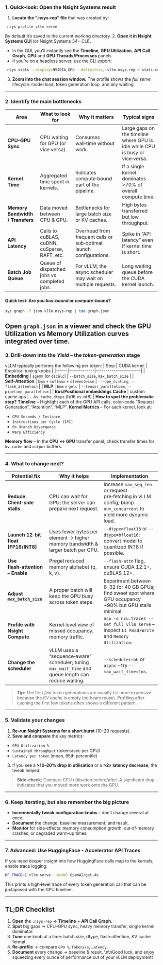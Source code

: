 ### 1. Quick‑look: Open the Nsight Systems result
1. **Locate the “.nsys-rep” file** that was created by: 
```bash
 nsys profile vllm serve
  ``` 
By default it’s saved to the current working directory.
2. **Open it in Nsight Systems GUI** (or Nsight Systems 34+ CLI). 
- In the GUI, you’ll instantly see the **Timeline**, **GPU Utilization**, **API Call Graph**, **CPU** and **GPU Threads/Processes** panels. 
- If you’re on a headless server, use the CLI export:
```bash
 nsys stats --display=NVIDIA_GPU --delimiter=, vllm.nsys-rep > stats.csv
 ```
 3. **Zoom into the chat session window.** 
 The profile shows the *full serve* lifecycle: model load, token generation loop, and any waiting.
 ---
 ### 2. Identify the main bottlenecks
| Area | What to look for | Why it matters | Typical signs |
|------|-----------------|----------------|---------------|
| **CPU–GPU Sync** | CPU waiting for GPU (or vice versa). | Consumes wall‑time without work. | Large gaps on the timeline where GPU is idle while CPU is busy or vice‑versa. |
| **Kernel Time** | Aggregated time spent in kernels. | Indicates compute‑bound part of the pipeline. | If a single kernel dominates >70% of overall compute time. |
| **Memory Bandwidth / Transfers** | Data moved between CPU & GPU. | Bottlenecks for large batch size or KV caches. | High bytes transferred but low throughput. |
| **API Latency** | Calls to cuBLAS, cuDNN, cuSparse, RAFT, etc. | Overhead from frequent calls or sub‑optimal launch configurations. | Spike in “API latency” even if kernel time is short. |
| **Batch Job Queue** | Queue of dispatched jobs vs completed jobs. | For vLLM, the async scheduler may wait on multiple requests. | Long waiting queue before the CUDA kernel launch. |

#### Quick test: Are you *bus‑bound* or *compute‑bound*?
```bash
sys graph -f json vllm.nsys-rep | tee graph.json
```
Open `graph.json` in a viewer and check the **GPU Utilization** vs **Memory Utilization** curves integrated over time.
---
### 3. Drill‑down into the *Yield* – the *token‑generation* stage
vLLM typically performs the following per token:
| Step | CUDA kernel | Empirical tuning knobs |
|------|-------------|-----------------------|
| **Embedding** | `sgemm` (or `dscalc`) | `--batch_size`, `max_batch_size` |
| **Self‑Attention** | `bmm` + `softmax` + `elementwise` | `--rope_scaling`, `--flash_attention` |
| **MLP** | `bmm` + `gelu` | `--tensor_parallelism`, `--pipeline_parallelism` |
| **Bos/Positional embeddings** **Cache** | custom cache ops | `--kv_cache_dtype` (fp16 vs int8) |
**How to spot the problematic step?**
**Timeline** – Highlight each of the GPU API calls, color‑code “Request Generation”, “Attention”, “MLP”.
**Kernel Metrics** – For each kernel, look at:
 - `GPU Seconds / Instance`
 - `Instructions per Cycle (IPC)`
 - `0% Branch Divergence`
 - `Warp Efficiency` 

**Memory flow** 
 – In the **CPU ↔ GPU** transfer panel, check transfer times for `kv_cache` and `output` buffers.

---

### 4. What to change next?

| Potential fix | Why it helps | Implementation |
|---------------|--------------|----------------|
| **Reduce Client‑side stalls** | CPU can wait for GPU; the server can prepare next request. | Increase `max_seq_len` or request pre‑fetching in vLLM config; bump `num_concurrent` to yield more dynamic load. |
| **Launch **12‑bit float** (FP16/INT8)** | Uses fewer bytes per element → higher memory bandwidth & larger batch per GPU. | `--dtype=float16` or `--dtype=bfloat16`; convert model to quantized INT8 if possible. |
| **Use flash‑attention – Enable** | Pregel reduced memory alphabet (q, k, v). | `--flash-attn` flag, ensure CUDA 12.1+, cuBLAS 12+. |
| **Adjust `max_batch_size`** | A proper batch will keep the GPU busy across token steps. | Experiment between 8–32 for 40 GB GPUs; find sweet spot where GPU occupancy ~90% but GPU stalls minimal. |
| **Profile with Nsight Compute** | Kernel‑level view of missed occupancy, memory traffic. | `ncu -o ncu.traces --set full vllm serve` – inspect `L1 Read/Write` and `Memory Utilization`. |
| **Change the scheduler** | vLLM uses a “sequence‑aware” scheduler; tuning `max_wait_time` and queue length can reduce waiting. | `--scheduler=bh` or `async` – try `--max_wait_time=1ms`. |

> **Tip**: The first *few* token generations are usually far more expensive because the *KV cache* is empty (no beam reuse). Profiling after caching the first few tokens often shows a different pattern.

---

### 5. Validate your changes

1. **Re‑run Nsight Systems for a short burst** (10–20 requests). 
2. **Save and compare** the key metrics:
 - `GPU Utilization %`
 - `Sustained throughput` (tokens/sec per GPU)
 - `Latency per token` (mean, 95th percentile)
3. If you see a **>10–20% drop in utilisation** or a **>2× latency decrease**, the tweak helped.
> **Side‑check**: Compare CPU utilisation before/after. A significant drop indicates that you moved more work onto the GPU.
---

### 6. Keep iterating, but also remember the big picture

* **Incrementally tweak configuration knobs** – don’t change several at once. 
*  **Document** the change, baseline measurement, and result. 
* **Monitor** for side‑effects: memory consumption growth, out‑of‑memory crashes, or degraded warm‑up times.

---

### 7. Advanced: Use HuggingFace - Accelerator API Traces

If you need deeper insight into how HuggingFace calls map to the kernels, enable trace logging:

```bash
HF_TRACE=1 vllm serve --model OpenAI/gpt-4o
```

This prints a high‑level trace of every token generation call that can be juxtaposed with the GPU timeline.

---

## TL;DR Checklist
1. **Open** the `.nsys-rep` → **Timeline** + **API Call Graph**. 
2. **Spot** big gaps → CPU–GPU sync, heavy memory transfer, single kernel dominator. 
3. **Tune** one knob at a time: batch size, dtype, flash‑attention, KV cache format. 
4. **Re‑profile** → compare `GPU %`, `Tokens/s`, `Latency`. 
5. **Document** every change → baseline & result. \n\nGood luck, and enjoy squeezing every ounce of performance out of your vLLM deployment!
